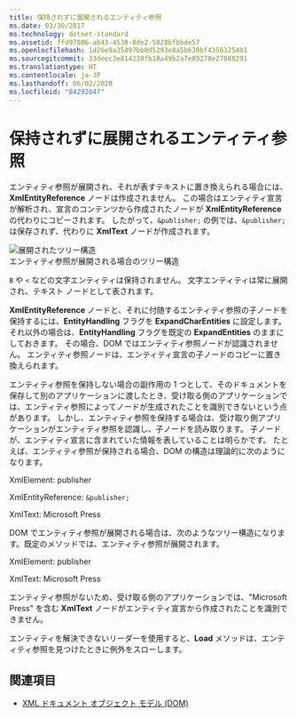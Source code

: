 ```yaml
---
title: 保持されずに展開されるエンティティ参照
ms.date: 03/30/2017
ms.technology: dotnet-standard
ms.assetid: ffd97806-ab43-4538-8de2-5828bfbbde57
ms.openlocfilehash: 1d26e9a35497bb0d5293e8a5b630bf4356325401
ms.sourcegitcommit: 33deec3e814238fb18a49b2a7e89278e27888291
ms.translationtype: HT
ms.contentlocale: ja-JP
ms.lasthandoff: 06/02/2020
ms.locfileid: "84292047"
---
```

# <a name="entity-references-are-expanded-and-not-preserved"></a>保持されずに展開されるエンティティ参照
エンティティ参照が展開され、それが表すテキストに置き換えられる場合には、**XmlEntityReference** ノードは作成されません。 この場合はエンティティ宣言が解析され、宣言のコンテンツから作成されたノードが **XmlEntityReference** の代わりにコピーされます。 したがって、`&publisher;` の例では、`&publisher;` は保存されず、代わりに **XmlText** ノードが作成されます。  
  
 ![展開されたツリー構造](media/xmlentityref-expanded-nodes.gif "xmlentityref_expanded_nodes")  
エンティティ参照が展開される場合のツリー構造  
  
 `B` や `<` などの文字エンティティは保持されません。 文字エンティティは常に展開され、テキスト ノードとして表されます。  
  
 **XmlEntityReference** ノードと、それに付随するエンティティ参照の子ノードを保持するには、**EntityHandling** フラグを **ExpandCharEntities** に設定します。 それ以外の場合は、**EntityHandling** フラグを既定の **ExpandEntities** のままにしておきます。 その場合、DOM ではエンティティ参照ノードが認識されません。 エンティティ参照ノードは、エンティティ宣言の子ノードのコピーに置き換えられます。  
  
 エンティティ参照を保持しない場合の副作用の 1 つとして、そのドキュメントを保存して別のアプリケーションに渡したとき、受け取る側のアプリケーションでは、エンティティ参照によってノードが生成されたことを識別できないという点があります。 しかし、エンティティ参照を保持する場合は、受け取り側アプリケーションがエンティティ参照を認識し、子ノードを読み取ります。 子ノードが、エンティティ宣言に含まれていた情報を表していることは明らかです。 たとえば、エンティティ参照が保持される場合、DOM の構造は理論的に次のようになります。  
  
 XmlElement: publisher  
  
 XmlEntityReference: `&publisher;`  
  
 XmlText: Microsoft Press  
  
 DOM でエンティティ参照が展開される場合は、次のようなツリー構造になります。既定のメソッドでは、エンティティ参照が展開されます。  
  
 XmlElement: publisher  
  
 XmlText: Microsoft Press  
  
 エンティティ参照がないため、受け取る側のアプリケーションでは、"Microsoft Press" を含む **XmlText** ノードがエンティティ宣言から作成されたことを識別できません。  
  
 エンティティを解決できないリーダーを使用すると、**Load** メソッドは、エンティティ参照を見つけたときに例外をスローします。  
  
## <a name="see-also"></a>関連項目

- [XML ドキュメント オブジェクト モデル (DOM)](xml-document-object-model-dom.md)
